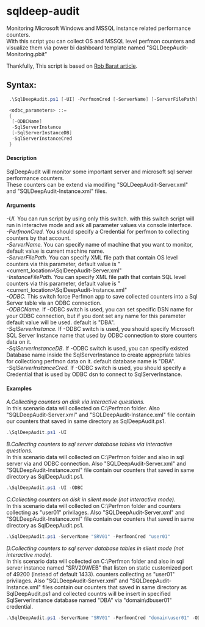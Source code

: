 # sqldeep-audit

Monitoring Microsoft Windows and MSSQL instance related performance counters.\
With this script you can collect OS and MSSQL level perfmon counters and visualize them via power bi dashboard template named "SQLDeepAudit-Monitoring.pbit"

Thankfully, This script is based on [Rob Barat article](https://www.aussierobsql.com/using-powershell-to-setup-performance-monitor-data-collector-sets/).

## Syntax:

```powershell
 .\SqlDeepAudit.ps1 [-UI] -PerfmonCred [-ServerName] [-ServerFilePath] [-InstanceFilePath] [-ODBC <odbc_parameters>]

 <odbc_parameters> ::=
 {
  [-ODBCName]
  -SqlServerInstance
  [-SqlServerInstanceDB]
  -SqlServerInstanceCred
 }
```

#### Description

 SqlDeepAudit will monitor some important server and microsoft sql server performance counters.\
 These counters can be extend via modifing "SQLDeepAudit-Server.xml" and "SQLDeepAudit-Instance.xml" files.

#### Arguments

*-UI.* You can run script by using only this switch. with this switch script will run in interactve mode and ask all parameter values via console interface.\
*-PerfmonCred.* You should specify a Credential for perfmon to collecting counters by that account.\
*-ServerName.* You can specify name of machine that you want to monitor, default value is current machine name.\
*-ServerFilePath.* You can specify XML file path that contain OS level counters via this parameter, default value is "<current_location>\SqlDeepAudit-Server.xml"\
*-InstanceFilePath.* You can specify XML file path that contain SQL level counters via this parameter, default value is "<current_location>\SqlDeepAudit-Instance.xml"\
*-ODBC.* This switch force Perfmon app to save collected counters into a Sql Server table via an ODBC connection.\
*-ODBCName.* If -ODBC switch is used, you can set specific DSN name for your ODBC connection, but if you dont set any name for this parameter default value will be used. default is "DBA".\
*-SqlServerInstance.* If -ODBC switch is used, you should specify Microsoft SQL Server Instance name that used by ODBC connection to store counters data on it.\
*-SqlServerInstanceDB.* If -ODBC switch is used, you can specify existed Database name inside the SqlServerInstance to create appropriate tables for collectiong perfmon data on it. default database name is "DBA".\
*-SqlServerInstanceCred.* If -ODBC switch is used, you should specify a Credential that is used by ODBC dsn to connect to SqlServerInstance.

#### Examples

*A.Collecting counters on disk via interactive questions.*\
In this scenario data will collected on C:\Perfmon folder. Also "SQLDeepAudit-Server.xml" and "SQLDeepAudit-Instance.xml" file contain our counters that saved in same directory as SqlDeepAudit.ps1.

```powershell
.\SqlDeepAudit.ps1 -UI
```

*B.Collecting counters to sql server database tables via interactive questions.*\
In this scenario data will collected on C:\Perfmon folder and also in sql server via and ODBC connection. Also "SQLDeepAudit-Server.xml" and "SQLDeepAudit-Instance.xml" file contain our counters that saved in same directory as SqlDeepAudit.ps1.

```powershell
.\SqlDeepAudit.ps1 -UI -ODBC
```

*C.Collecting counters on disk in silent mode (not interactive mode).*\
In this scenario data will collected on C:\Perfmon folder and counters collecting as "user01" privilages. Also "SQLDeepAudit-Server.xml" and "SQLDeepAudit-Instance.xml" file contain our counters that saved in same directory as SqlDeepAudit.ps1.

```powershell
.\SqlDeepAudit.ps1 -ServerName "SRV01" -PerfmonCred "user01"
```

*D.Collecting counters to sql server database tables in silent mode (not interactive mode).*\
In this scenario data will collected on C:\Perfmon folder and also in sql server instance named "SRV20\WEB" that listen on static customized port of 49200 (instead of default 1433). counters collecting as "user01" privilages. Also "SQLDeepAudit-Server.xml" and "SQLDeepAudit-Instance.xml" files contain our counters that saved in same directory as SqlDeepAudit.ps1 and collected countrs will be insert in specified SqlServerInstance database named "DBA" via "domain\dbuser01" credential.

```powershell
.\SqlDeepAudit.ps1 -ServerName "SRV01" -PerfmonCred "domain\user01" -ODBC -SqlServerInstance "SRV20\WEB,49200" -SqlServerInstanceCred "domain\dbuser01"
```
